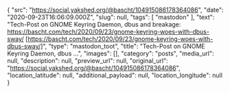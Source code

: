 {
  "src": "https://social.yakshed.org/@bascht/104915086178364086",
  "date": "2020-09-23T16:06:09.000Z",
  "slug": null,
  "tags": [
    "mastodon"
  ],
  "text": "Tech-Post on GNOME Keyring Daemon, dbus and breakage: https://bascht.com/tech/2020/09/23/gnome-keyring-woes-with-dbus-sway/ [https://bascht.com/tech/2020/09/23/gnome-keyring-woes-with-dbus-sway/]",
  "type": "mastodon_toot",
  "title": "Tech-Post on GNOME Keyring Daemon, dbus …",
  "images": [],
  "category": "posts",
  "media_url": null,
  "description": null,
  "preview_url": null,
  "original_url": "https://social.yakshed.org/@bascht/104915086178364086",
  "location_latitude": null,
  "additional_payload": null,
  "location_longitude": null
}